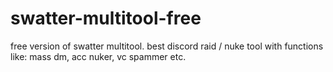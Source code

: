 # swatter-multitool-free
free version of swatter multitool. best discord raid / nuke tool with functions like: mass dm, acc nuker, vc spammer etc.
